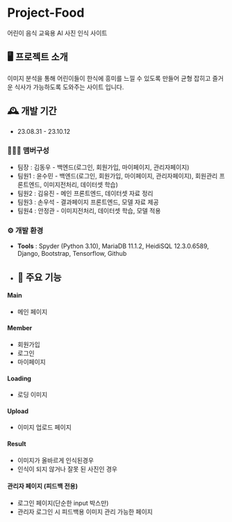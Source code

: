 # Project-Food
어린이 음식 교육용 AI 사진 인식 사이트 


## 🖥️ 프로젝트 소개
이미지 분석을 통해 어린이들이 한식에 흥미를 느낄 수 있도록 만들어 
균형 잡히고 즐거운 식사가 가능하도록 도와주는 사이트 입니다.
<br>

## 🕰️ 개발 기간
* 23.08.31 - 23.10.12

### 🧑‍🤝‍🧑 맴버구성
 - 팀장  : 김동우 - 백엔드(로그인, 회원가입, 마이페이지, 관리자페이지)
 - 팀원1 : 윤수민 - 백엔드(로그인, 회원가입, 마이페이지, 관리자페이지), 회원관리 프론트엔드,
                         이미지전처리, 데이터셋 학습)
 - 팀원2 : 김유진 - 메인 프론트엔드, 데이터셋 자료 정리
 - 팀원3 : 손우석 - 결과페이지 프론트엔드, 모델 자료 제공
 - 팀원4 : 안정관 - 이미지전처리, 데이터셋 학습, 모델 적용


### ⚙️ 개발 환경

- **Tools** : Spyder (Python 3.10), MariaDB 11.1.2, HeidiSQL 12.3.0.6589, Django, Bootstrap, Tensorflow, Github


- ## 📌 주요 기능
#### Main
- 메인 페이지
  
#### Member 
- 회원가입
- 로그인
- 마이페이지
  
#### Loading
- 로딩 이미지
  
#### Upload
- 이미지 업로드 페이지
  
#### Result
- 이미지가 올바르게 인식된경우
- 인식이 되지 않거나 잘못 된 사진인 경우 

#### 관리자 페이지 (피드백 전용)
- 로그인 페이지(단순한 input 박스만)
- 관리자 로그인 시 피드백용 이미지 관리 가능한 페이지


